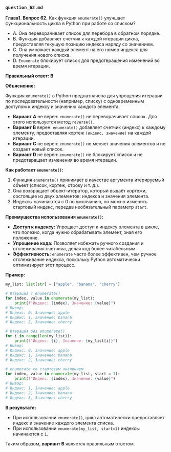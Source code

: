 
### `question_62.md`

**Глава1. Вопрос 62.** Как функция `enumerate()` улучшает функциональность цикла в Python при работе со списком?

- A. Она переворачивает список для перебора в обратном порядке.
- B. Функция добавляет счетчик к каждой итерации цикла, предоставляя текущую позицию индекса наряду со значением.
- C. Она умножает каждый элемент на его номер индекса для получения нового списка.
- D. `Enumerate` блокирует список для предотвращения изменений во время итерации.

**Правильный ответ: B**

**Объяснение:**

Функция `enumerate()` в Python предназначена для упрощения итерации по последовательности (например, списку) с одновременным доступом к индексу и значению каждого элемента.

*   **Вариант A** не верен: `enumerate()` не переворачивает список. Для этого используется метод `reverse()`.
*   **Вариант B** верен: `enumerate()` добавляет счетчик (индекс) к каждому элементу, предоставляя кортеж `(индекс, значение)` на каждой итерации.
*   **Вариант C** не верен: `enumerate()` не меняет значения элементов и не создает новый список.
*   **Вариант D** не верен: `enumerate()` не блокирует список и не предотвращает изменения во время итерации.

**Как работает `enumerate()`:**

1.  Функция `enumerate()` принимает в качестве аргумента итерируемый объект (список, кортеж, строку и т. д.).
2.  Она возвращает объект-итератор, который выдаёт кортежи, состоящие из двух элементов: индекса и значения элемента.
3.  Индексы начинаются с 0 по умолчанию, но можно изменить стартовый индекс, передав необязательный параметр `start`.

**Преимущества использования `enumerate()`:**

*   **Доступ к индексу:**  Упрощает доступ к индексу элемента в цикле, что полезно, когда нужно обрабатывать элемент, зная его положение.
*   **Упрощение кода:** Позволяет избежать ручного создания и отслеживания счетчика, делая код более читабельным.
*   **Эффективность:** `enumerate` часто более эффективен, чем ручное отслеживание индекса, поскольку Python автоматически оптимизирует этот процесс.

**Пример:**

```python
my_list: list[str] = ["apple", "banana", "cherry"]

# Итерация с enumerate()
for index, value in enumerate(my_list):
    print(f"Индекс: {index}, Значение: {value}")
# Вывод:
# Индекс: 0, Значение: apple
# Индекс: 1, Значение: banana
# Индекс: 2, Значение: cherry

# Итерация без enumerate()
for i in range(len(my_list)):
    print(f"Индекс: {i}, Значение: {my_list[i]}")
# Вывод:
# Индекс: 0, Значение: apple
# Индекс: 1, Значение: banana
# Индекс: 2, Значение: cherry

# enumerate со стартовым значением
for index, value in enumerate(my_list, start = 1):
    print(f"Индекс: {index}, Значение: {value}")
# Вывод:
# Индекс: 1, Значение: apple
# Индекс: 2, Значение: banana
# Индекс: 3, Значение: cherry
```

**В результате:**

*   При использовании `enumerate()`, цикл автоматически предоставляет индекс и значение каждого элемента списка.
*   При использовании `enumerate(my_list, start=1)` индексы начинаются с `1`.

Таким образом, **вариант B** является правильным ответом.
